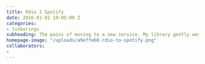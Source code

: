 ```yaml
---
title: Rdio 2 Spotify
date: 2016-01-01 19:05:00 Z
categories:
- tinkerings
subheading: The pains of moving to a new service. My library gently weeps.
homepage-image: "/uploads/a9effe60.rdio-to-spotify.png"
collaborators:
- 
---
```


